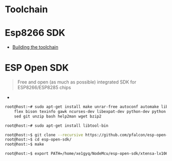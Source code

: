 # Toolchain

# Esp8266 SDK

- [Building the toolchain](https://github.com/esp8266/esp8266-wiki/wiki/Toolchain)

# ESP Open SDK

> Free and open (as much as possible) integrated SDK for ESP8266/ESP8285 chips

- [](https://github.com/pfalcon/esp-open-sdk)

```sh
root@host:~# sudo apt-get install make unrar-free autoconf automake libtool gcc g++ gperf \
    flex bison texinfo gawk ncurses-dev libexpat-dev python-dev python python-serial \
    sed git unzip bash help2man wget bzip2
```

```sh
root@host:~# sudo apt-get install libtool-bin
```

```sh
root@host:~$ git clone --recursive https://github.com/pfalcon/esp-open-sdk.git
root@host:~$ cd esp-open-sdk/
root@host:~$ make
```

```sh
root@host:~$ export PATH=/home/xe1gyq/NodeMcu/esp-open-sdk/xtensa-lx106-elf/bin:$PATH
```